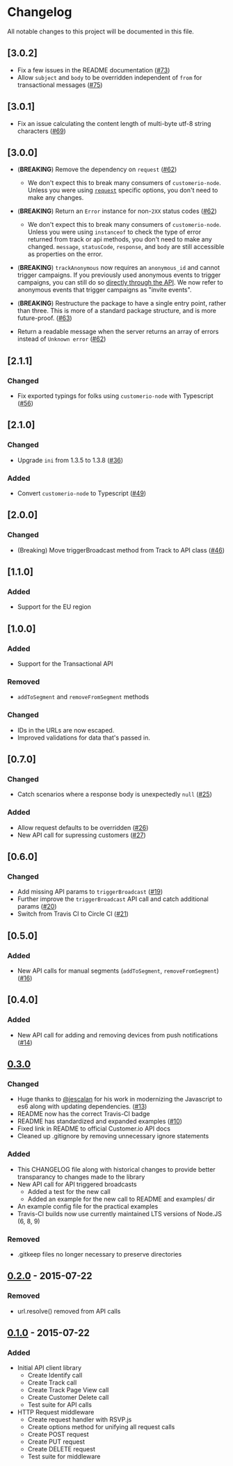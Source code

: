 # Changelog
All notable changes to this project will be documented in this file.

## [3.0.2]

- Fix a few issues in the README documentation ([#73](https://github.com/customerio/customerio-node/pull/73))
- Allow `subject` and `body` to be overridden independent of `from` for transactional messages ([#75](https://github.com/customerio/customerio-node/pull/75))

## [3.0.1]

- Fix an issue calculating the content length of multi-byte utf-8 string characters ([#69](https://github.com/customerio/customerio-node/pull/69))

## [3.0.0]

- (**BREAKING**) Remove the dependency on `request` ([#62](https://github.com/customerio/customerio-node/pull/62))
  - We don't expect this to break many consumers of `customerio-node`. Unless you were using [`request`](https://github.com/request/request#requestoptions-callback) specific options, you don't need to make any changes.

- (**BREAKING**) Return an `Error` instance for non-`2XX` status codes ([#62](https://github.com/customerio/customerio-node/pull/62))
  - We don't expect this to break many consumers of `customerio-node`. Unless you were using `instanceof` to check the type of error returned from track or api methods, you don't need to make any changed. `message`, `statusCode`, `response`, and `body` are still accessible as properties on the error.

- (**BREAKING**) `trackAnonymous` now requires an `anonymous_id` and cannot trigger campaigns. If you previously used anonymous events to trigger campaigns, you can still do so [directly through the API](https://customer.io/docs/api/#operation/trackAnonymous). We now refer to anonymous events that trigger campaigns as "invite events". 

- (**BREAKING**) Restructure the package to have a single entry point, rather than three. This is more of a standard package structure, and is more future-proof. ([#63](https://github.com/customerio/customerio-node/pull/63))

- Return a readable message when the server returns an array of errors instead of `Unknown error` ([#62](https://github.com/customerio/customerio-node/pull/62))


## [2.1.1]

### Changed
- Fix exported typings for folks using `customerio-node` with Typescript ([#56](https://github.com/customerio/customerio-node/pull/56))

## [2.1.0]

### Changed
- Upgrade `ini` from 1.3.5 to 1.3.8 ([#36](https://github.com/customerio/customerio-node/pull/36))

### Added
- Convert `customerio-node` to Typescript ([#49](https://github.com/customerio/customerio-node/pull/49))

## [2.0.0]
### Changed
- (Breaking) Move triggerBroadcast method from Track to API class ([#46](https://github.com/customerio/customerio-node/pull/46))

## [1.1.0]
### Added
- Support for the EU region

## [1.0.0]
### Added
- Support for the Transactional API

### Removed
- `addToSegment` and `removeFromSegment` methods

### Changed
- IDs in the URLs are now escaped.
- Improved validations for data that's passed in.

## [0.7.0]
### Changed
- Catch scenarios where a response body is unexpectedly `null` ([#25](https://github.com/customerio/customerio-node/pull/25))

### Added
- Allow request defaults to be overridden ([#26](https://github.com/customerio/customerio-node/pull/26))
- New API call for supressing customers ([#27](https://github.com/customerio/customerio-node/pull/27))

## [0.6.0]
### Changed
- Add missing API params to `triggerBroadcast` ([#19](https://github.com/customerio/customerio-node/pull/19))
- Further improve the `triggerBroadcast` API call and catch additional params ([#20](https://github.com/customerio/customerio-node/pull/20))
- Switch from Travis CI to Circle CI ([#21](https://github.com/customerio/customerio-node/pull/21))

## [0.5.0]
### Added
- New API calls for manual segments (`addToSegment`, `removeFromSegment`) ([#16](https://github.com/customerio/customerio-node/pull/16))

## [0.4.0]
### Added
- New API call for adding and removing devices from push notifications ([#14](https://github.com/customerio/customerio-node/pull/14))

## [0.3.0]
### Changed
- Huge thanks to [@jescalan](https://github.com/jescalan) for his work in modernizing the Javascript to es6 along with updating dependencies. ([#13](https://github.com/customerio/customerio-node/pull/13))
- README now has the correct Travis-CI badge
- README has standardized and expanded examples ([#10](https://github.com/customerio/customerio-node/issues/10))
- Fixed link in README to official Customer.io API docs
- Cleaned up .gitignore by removing unnecessary ignore statements

### Added
- This CHANGELOG file along with historical changes to provide better transparancy to changes made to the library
- New API call for API triggered broadcasts
  - Added a test for the new call
  - Added an example for the new call to README and examples/ dir
- An example config file for the practical examples
- Travis-CI builds now use currently maintained LTS versions of Node.JS (6, 8, 9)

### Removed
- .gitkeep files no longer necessary to preserve directories

## [0.2.0] - 2015-07-22
### Removed
- url.resolve() removed from API calls

## [0.1.0] - 2015-07-22
### Added
- Initial API client library
  - Create Identify call
  - Create Track call
  - Create Track Page View call
  - Create Customer Delete call
  - Test suite for API calls
- HTTP Request middleware
  - Create request handler with RSVP.js
  - Create options method for unifying all request calls
  - Create POST request
  - Create PUT request
  - Create DELETE request
  - Test suite for middleware


[Unreleased]: https://github.com/customerio/customerio-node/compare/v1.0.0...HEAD
[0.3.0]: https://github.com/customerio/customerio-node/compare/d3df250...v0.3.0
[0.2.0]: https://github.com/customerio/customerio-node/compare/54e7c68...d3df250
[0.1.0]: https://github.com/customerio/customerio-node/compare/943668e...54e7c68
